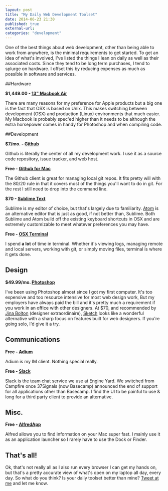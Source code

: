 ```yaml
---
layout: post
title: "My Daily Web Development Toolset"
date: 2014-06-23 21:30
published: true
external-url:
categories: "development"
---
```

One of the best things about web development, other than being able to work from anywhere, is the minimal requirements to get started. To get an idea of what's involved, I've listed the things I lean on daily as well as their associated costs. Since they tend to be long term purchases, I tend to splurge on hardware. I offset this by reducing expenses as much as possible in software and services.

##Hardware

__$1,449.00 - [13" Macbook Air](http://www.apple.com/macbook-air)__

There are many reasons for my preference for Apple products but a big one is the fact that OSX is based on Unix. This makes switching between development (OSX) and production (Linux) environments that much easier. My Macbook is probably spec'ed higher than it needs to be although the extra horsepower comes in handy for Photoshop and when compiling code.

##Development

__$7/mo. - [Github](https://www.github.com)__

Github is literally the center of all my development work. I use it as a source code repository, issue tracker, and web host.

__Free - [Github for Mac](https://mac.github.com)__

The Github client is great for managing local git repos. It fits pretty will with the 80/20 rule in that it covers most of the things you'll want to do in git. For the rest I still need to drop into the command line.

__$70 - [Sublime Text](http://www.sublimetext.com)__

Sublime is my editor of choice, but that's largely due to familiarity. [Atom](https://atom.io) is an alternative editor that is just as good, if not better than, Sublime. Both Sublime and Atom build off the existing keyboard shortcuts in OSX and are extremely customizable to meet whatever preferences you may have.

__Free - [OSX Terminal](http://blog.teamtreehouse.com/introduction-to-the-mac-os-x-command-line)__

I spend __a lot__ of time in terminal. Whether it's viewing logs, managing remote and local servers, working with git, or simply moving files, terminal is where it gets done.

## Design

__$49.99/mo. [Photoshop](http://www.adobe.com/products/photoshop.html)__

I've been using Photoshop almost since I got my first computer. It's too expensive and too resource intensive for most web design work, But my employers have always paid the bill and it's pretty much a requirement if you work in an office with other designers. At $70, and recommended by [Jina Bolton](https://twitter.com/jina) (designer extraordinaire), [Sketch](http://bohemiancoding.com/sketch) looks like a wonderful alternative with a sharp focus on features built for web designers. If you're going solo, I'd give it a try.
 
## Communications

__Free - [Adium](https://adium.im)__

Adium is my IM client. Nothing special really.
 
__Free - [Slack](https://slack.com)__

Slack is the team chat service we use at Engine Yard. We switched from Campfire once 37Signals (now Basecamp) announced the end of support for all applications other than Basecamp. I find the UI to be painful to use & long for a third party client to provide an alternative.

## Misc.

__Free - [AlfredApp](http://www.alfredapp.com)__

Alfred allows you to find information on your Mac super fast. I mainly use it as an application launcher so I rarely have to use the Dock or Finder.

## That's all!

Ok, that's not really all as I also run every browser I can get my hands on, but that's a pretty accurate view of what's open on my laptop all day, every day. So what do you think? Is your daily toolset better than mine? [Tweet at me](https://www.twitter.com/gpxl) and let me know.
